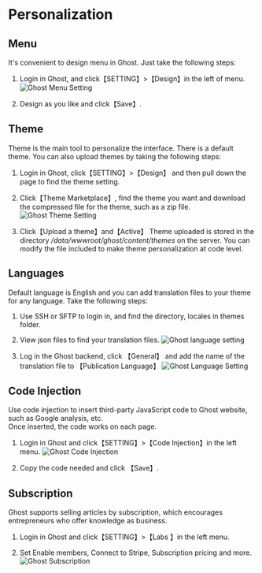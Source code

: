 # Personalization

## Menu

It's convenient to design menu in Ghost. Just take the following steps:

1. Login in Ghost, and click【SETTING】>【Design】in the left of menu.
  ![Ghost Menu Setting](https://libs.websoft9.com/Websoft9/DocsPicture/en/ghost/ghost-setmenus-websoft9.png)

2. Design as you like and click【Save】.

## Theme

Theme is the main tool to personalize the interface. There is a default theme. You can also upload themes by taking the following steps:

1. Login in Ghost, click【SETTING】>【Design】 and then pull down the page to find the theme setting.

2. Click【Theme Marketplace】, find the theme you want and download the compressed file for the theme, such as a zip file.
  ![Ghost Theme Setting](https://libs.websoft9.com/Websoft9/DocsPicture/en/ghost/ghost-setthemes-websoft9.png)

3. Click【Upload a theme】and【Active】
  Theme uploaded is stored in the directory */data/wwwroot/ghost/content/themes* on the server. You can modify the file included to make theme personalization at code level.

## Languages

Default language is English and you can add translation files to your theme for any language.
Take the following steps:

1. Use SSH or SFTP to login in, and find the directory, locales in themes folder.

2. View json files to find your translation files.
![Ghost language setting](https://libs.websoft9.com/Websoft9/DocsPicture/en/ghost/ghost-listalllanguages-websoft9.png)

3. Log in the Ghost backend, click 【General】 and add the name of the translation file to 【Publication Language】
![Ghost Language Setting](https://libs.websoft9.com/Websoft9/DocsPicture/en/ghost/ghost-setzhhans-websoft9.png)

## Code Injection

Use code injection to insert third-party JavaScript code to Ghost website, such as Google analysis, etc.  
Once inserted, the code works on each page.

1. Login in Ghost and click【SETTING】>【Code Injection】in the left menu.
![Ghost Code Injection](https://libs.websoft9.com/Websoft9/DocsPicture/en/ghost/ghost-codeinjection-websoft9.png)

2. Copy the code needed and click 【Save】.

## Subscription

Ghost supports selling articles by subscription, which encourages entrepreneurs who offer knowledge as business.

1. Login in Ghost and click【SETTING】>【Labs 】in the left menu.

2. Set Enable members, Connect to Stripe, Subscription pricing and more.
  ![Ghost Subscription](https://libs.websoft9.com/Websoft9/DocsPicture/en/ghost/ghost-setsubs-websoft9.png)  
